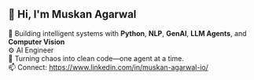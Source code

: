 ## 👋 Hi, I'm Muskan Agarwal

🚀 Building intelligent systems with **Python**, **NLP**, **GenAI**, **LLM Agents**, and **Computer Vision**  
⚙️ AI Engineer  
🧠 Turning chaos into clean code—one agent at a time.  
📫 Connect: https://www.linkedin.com/in/muskan-agarwal-io/

